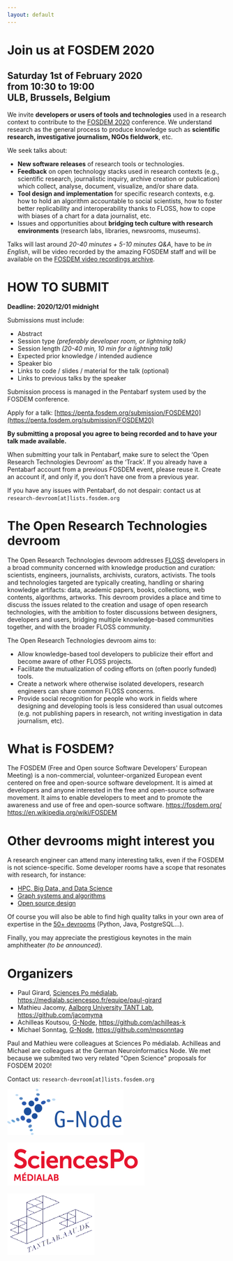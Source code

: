```yaml
---
layout: default
---
```

# Join us at FOSDEM 2020
## Saturday 1st of February 2020<br> from 10:30 to 19:00<br>ULB, Brussels, Belgium

We invite **developers or users of tools and technologies** used in a research context to contribute to the [FOSDEM 2020](https://fosdem.org) conference.
We understand research as the general process to produce knowledge such as **scientific research, investigative journalism, NGOs fieldwork**, etc.

We seek talks about:
- **New software releases** of research tools or technologies.
- **Feedback** on open technology stacks used in research contexts (e.g., scientific research, journalistic inquiry, archive creation or publication) which collect, analyse, document, visualize, and/or share data.
- **Tool design and implementation** for specific research contexts, e.g. how to hold an algorithm accountable to social scientists, how to foster better replicability and interoperability thanks to FLOSS, how to cope with biases of a chart for a data journalist, etc.
- Issues and opportunities about **bridging tech culture with research environments** (research labs, libraries, newsrooms, museums).

Talks will last around *20-40 minutes + 5-10 minutes Q&A*, have to be *in English*, will be video recorded by the amazing FOSDEM staff and will be available on the [FOSDEM video recordings archive](https://video.fosdem.org/).

# HOW TO SUBMIT

**Deadline: 2020/12/01 midnight**

Submissions must include:
- Abstract
- Session type *(preferably developer room, or lightning talk)*
- Session length *(20-40 min, 10 min for a lightning talk)*
- Expected prior knowledge / intended audience
- Speaker bio
- Links to code / slides / material for the talk (optional)
- Links to previous talks by the speaker

Submission process is managed in the Pentabarf system used by the FOSDEM conference.

Apply for a talk: [https://penta.fosdem.org/submission/FOSDEM20](https://penta.fosdem.org/submission/FOSDEM20)

**By submitting a proposal you agree to being recorded and to have your talk made available.**

When submitting your talk in Pentabarf, make sure to select the ‘Open Research Technologies Devroom’ as the ‘Track’.
If you already have a Pentabarf account from a previous FOSDEM event, please reuse it. Create an account if, and only if, you don’t have one from a previous year.

If you have any issues with Pentabarf, do not despair: contact us at `research-devroom[at]lists.fosdem.org`

# The Open Research Technologies devroom

The Open Research Technologies devroom addresses [FLOSS](https://www.gnu.org/philosophy/floss-and-foss.en.html) developers in a broad community concerned with knowledge production and curation: scientists, engineers, journalists, archivists, curators, activists.
The tools and technologies targeted are typically creating, handling or sharing knowledge artifacts: data, academic papers, books, collections, web contents, algorithms, artworks.
This devroom provides a place and time to discuss the issues related to the creation and usage of open research technologies, with the ambition to foster discussions between designers, developers and users, bridging multiple knowledge-based communities together, and with the broader FLOSS community.

The Open Research Technologies devroom aims to:
- Allow knowledge-based tool developers to publicize their effort and become aware of other FLOSS projects.
- Facilitate the mutualization of coding efforts on (often poorly funded) tools.
- Create a network where otherwise isolated developers, research engineers can share common FLOSS concerns.
- Provide social recognition for people who work in fields where designing and developing tools is less considered than usual outcomes (e.g. not publishing papers in research, not writing investigation in data journalism, etc).

# What is FOSDEM?

The FOSDEM (Free and Open source Software Developers' European Meeting) is a non-commercial, volunteer-organized European event centered on free and open-source software development. It is aimed at developers and anyone interested in the free and open-source software movement. It aims to enable developers to meet and to promote the awareness and use of free and open-source software.
https://fosdem.org/
https://en.wikipedia.org/wiki/FOSDEM

# Other devrooms might interest you

A research engineer can attend many interesting talks, even if the FOSDEM is not science-specific. Some developer rooms have a scope that resonates with research, for instance:
- [HPC, Big Data, and Data Science](https://fosdem.org/2020/schedule/track/hpc_big_data_and_data_science/)
- [Graph systems and algorithms](https://fosdem.org/2020/schedule/track/graph_systems_and_algorithms/)
- [Open source design](https://fosdem.org/2020/schedule/track/open_source_design/)

Of course you will also be able to find high quality talks in your own area of expertise in the [50+ devrooms](https://fosdem.org/2020/schedule/) (Python, Java, PostgreSQL...).

Finally, you may appreciate the prestigious keynotes in the main amphitheater *(to be announced)*.

# Organizers

- Paul Girard, [Sciences Po médialab](https://medialab.sciencespo.fr), https://medialab.sciencespo.fr/equipe/paul-girard
- Mathieu Jacomy, [Aalborg University TANT Lab](https://www.tantlab.aau.dk/), https://github.com/jacomyma
- Achilleas Koutsou, [G-Node](http://www.g-node.org), https://github.com/achilleas-k
- Michael Sonntag, [G-Node](http://www.g-node.org), https://github.com/mpsonntag

Paul and Mathieu were colleagues at Sciences Po médialab.
Achilleas and Michael are colleagues at the German Neuroinformatics Node.
We met because we submited two very related "Open Science" proposals for FOSDEM 2020!

Contact us: `research-devroom[at]lists.fosdem.org`

![G-Node logo](img/g-node-logo.png)

![médialab logo](img/medialab-logo.png)

![TANTLab logo](img/tantlab-logo.png)